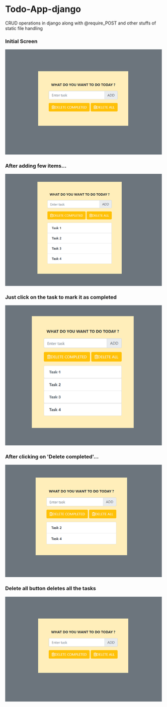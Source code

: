 # Todo-App-django
CRUD operations in django along with @require_POST and other stuffs of static file handling

<h3>Initial Screen</h3>
<img src="./screen1.PNG">
<h3>After adding few items...</h3>
<img src="./screen2.PNG">
<h3>Just click on the task to mark it as completed</h3>
<img src="./screen3.PNG">
<h3>After clicking on 'Delete completed'...</h3>
<img src="./screen4.PNG">
<h3>Delete all button deletes all the tasks</h3>
<img src="./screen1.PNG">
